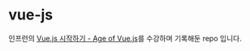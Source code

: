 # vue-js
인프런의 [Vue.js 시작하기 - Age of Vue.js](https://www.inflearn.com/course/Age-of-Vuejs/dashboard)를 수강하며 기록해둔 repo 입니다.
